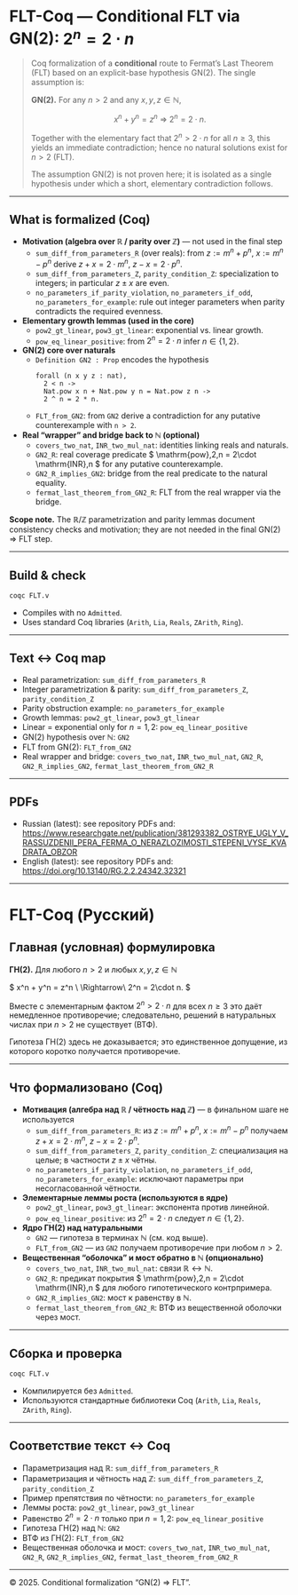 # FLT-Coq — Conditional FLT via GN(2): $2^n = 2\cdot n$

> Coq formalization of a **conditional** route to Fermat’s Last Theorem (FLT) based on an explicit-base hypothesis GN(2). The single assumption is:
>
> **GN(2).** For any $n>2$ and any $x,y,z \in \mathbb{N}$,
>
> $$x^n + y^n = z^n \ \Rightarrow\ 2^n = 2\cdot n.$$
>
> Together with the elementary fact that $2^n > 2\cdot n$ for all $n \ge 3$, this yields an immediate contradiction; hence no natural solutions exist for $n>2$ (FLT).
>
> The assumption GN(2) is not proven here; it is isolated as a single hypothesis under which a short, elementary contradiction follows.

---

## What is formalized (Coq)

- **Motivation (algebra over $\mathbb{R}$ / parity over $\mathbb{Z}$)** — not used in the final step
  - `sum_diff_from_parameters_R` (over reals): from $z := m^n + p^n$, $x := m^n - p^n$ derive $z+x = 2\cdot m^n$, $z-x = 2\cdot p^n$.
  - `sum_diff_from_parameters_Z`, `parity_condition_Z`: specialization to integers; in particular $z \pm x$ are even.
  - `no_parameters_if_parity_violation`, `no_parameters_if_odd`, `no_parameters_for_example`: rule out integer parameters when parity contradicts the required evenness.
- **Elementary growth lemmas (used in the core)**
  - `pow2_gt_linear`, `pow3_gt_linear`: exponential vs. linear growth.
  - `pow_eq_linear_positive`: from $2^n = 2\cdot n$ infer $n \in \{1,2\}$.
- **GN(2) core over naturals**
  - `Definition GN2 : Prop` encodes the hypothesis
    ```coq
    forall (n x y z : nat),
      2 < n ->
      Nat.pow x n + Nat.pow y n = Nat.pow z n ->
      2 ^ n = 2 * n.
    ```
  - `FLT_from_GN2`: from `GN2` derive a contradiction for any putative counterexample with `n > 2`.
- **Real “wrapper” and bridge back to $\mathbb{N}$ (optional)**
  - `covers_two_nat`, `INR_two_mul_nat`: identities linking reals and naturals.
  - `GN2_R`: real coverage predicate $ \mathrm{pow}\,2\,n = 2\cdot \mathrm{INR}\,n $ for any putative counterexample.
  - `GN2_R_implies_GN2`: bridge from the real predicate to the natural equality.
  - `fermat_last_theorem_from_GN2_R`: FLT from the real wrapper via the bridge.

**Scope note.** The $\mathbb{R}/\mathbb{Z}$ parametrization and parity lemmas document consistency checks and motivation; they are not needed in the final GN(2) $\Rightarrow$ FLT step.

---

## Build & check

```bash
coqc FLT.v
```
- Compiles with no `Admitted`.
- Uses standard Coq libraries (`Arith`, `Lia`, `Reals`, `ZArith`, `Ring`).

---

## Text ↔ Coq map

- Real parametrization: `sum_diff_from_parameters_R`
- Integer parametrization & parity: `sum_diff_from_parameters_Z`, `parity_condition_Z`
- Parity obstruction example: `no_parameters_for_example`
- Growth lemmas: `pow2_gt_linear`, `pow3_gt_linear`
- Linear = exponential only for $n=1,2$: `pow_eq_linear_positive`
- GN(2) hypothesis over $\mathbb{N}$: `GN2`
- FLT from GN(2): `FLT_from_GN2`
- Real wrapper and bridge: `covers_two_nat`, `INR_two_mul_nat`, `GN2_R`, `GN2_R_implies_GN2`, `fermat_last_theorem_from_GN2_R`

---

## PDFs

- Russian (latest): see repository PDFs and: <https://www.researchgate.net/publication/381293382_OSTRYE_UGLY_V_RASSUZDENII_PERA_FERMA_O_NERAZLOZIMOSTI_STEPENI_VYSE_KVADRATA_OBZOR>
- English (latest): see repository PDFs and: <https://doi.org/10.13140/RG.2.2.24342.32321>

---

# FLT-Coq (Русский)

## Главная (условная) формулировка

**ГН(2).** Для любого $n>2$ и любых $x,y,z \in \mathbb{N}$

$ x^n + y^n = z^n \ \Rightarrow\ 2^n = 2\cdot n. $


Вместе с элементарным фактом $2^n > 2\cdot n$ для всех $n \ge 3$ это даёт немедленное противоречие; следовательно, решений в натуральных числах при $n>2$ не существует (ВТФ).

Гипотеза ГН(2) здесь не доказывается; это единственное допущение, из которого коротко получается противоречие.

---

## Что формализовано (Coq)

- **Мотивация (алгебра над $\mathbb{R}$ / чётность над $\mathbb{Z}$)** — в финальном шаге не используется
  - `sum_diff_from_parameters_R`: из $z := m^n + p^n$, $x := m^n - p^n$ получаем $z+x = 2\cdot m^n$, $z-x = 2\cdot p^n$.
  - `sum_diff_from_parameters_Z`, `parity_condition_Z`: специализация на целые; в частности $z \pm x$ чётны.
  - `no_parameters_if_parity_violation`, `no_parameters_if_odd`, `no_parameters_for_example`: исключают параметры при несогласованной чётности.
- **Элементарные леммы роста (используются в ядре)**
  - `pow2_gt_linear`, `pow3_gt_linear`: экспонента против линейной.
  - `pow_eq_linear_positive`: из $2^n = 2\cdot n$ следует $n \in \{1,2\}$.
- **Ядро ГН(2) над натуральными**
  - `GN2` — гипотеза в терминах $\mathbb{N}$ (см. код выше).
  - `FLT_from_GN2` — из `GN2` получаем противоречие при любом $n>2$.
- **Вещественная “оболочка” и мост обратно в $\mathbb{N}$ (опционально)**
  - `covers_two_nat`, `INR_two_mul_nat`: связи $\mathbb{R} \leftrightarrow \mathbb{N}$.
  - `GN2_R`: предикат покрытия $ \mathrm{pow}\,2\,n = 2\cdot \mathrm{INR}\,n $ для любого гипотетического контрпримера.
  - `GN2_R_implies_GN2`: мост к равенству в $\mathbb{N}$.
  - `fermat_last_theorem_from_GN2_R`: ВТФ из вещественной оболочки через мост.

---

## Сборка и проверка

```bash
coqc FLT.v
```
- Компилируется без `Admitted`.
- Используются стандартные библиотеки Coq (`Arith`, `Lia`, `Reals`, `ZArith`, `Ring`).

---

## Соответствие текст ↔ Coq

- Параметризация над $\mathbb{R}$: `sum_diff_from_parameters_R`
- Параметризация и чётность над $\mathbb{Z}$: `sum_diff_from_parameters_Z`, `parity_condition_Z`
- Пример препятствия по чётности: `no_parameters_for_example`
- Леммы роста: `pow2_gt_linear`, `pow3_gt_linear`
- Равенство $2^n = 2\cdot n$ только при $n=1,2$: `pow_eq_linear_positive`
- Гипотеза ГН(2) над $\mathbb{N}$: `GN2`
- ВТФ из ГН(2): `FLT_from_GN2`
- Вещественная оболочка и мост: `covers_two_nat`, `INR_two_mul_nat`, `GN2_R`, `GN2_R_implies_GN2`, `fermat_last_theorem_from_GN2_R`

---

© 2025. Conditional formalization “GN(2) $\Rightarrow$ FLT”.
